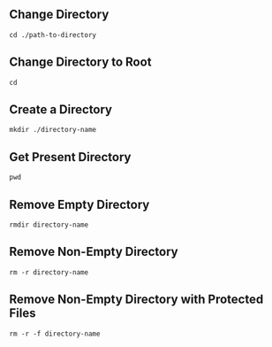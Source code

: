 ## Change Directory
```
cd ./path-to-directory
```

## Change Directory to Root
```
cd
```

## Create a Directory
```
mkdir ./directory-name
```

## Get Present Directory
```
pwd
```

## Remove Empty Directory
```
rmdir directory-name
```

## Remove Non-Empty Directory
```
rm -r directory-name
```

## Remove Non-Empty Directory with Protected Files
```
rm -r -f directory-name
```